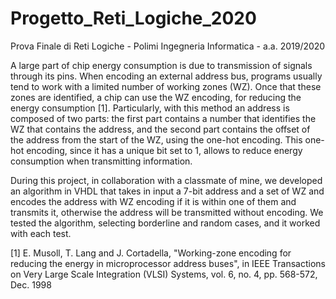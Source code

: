 # Progetto_Reti_Logiche_2020
Prova Finale di Reti Logiche - Polimi Ingegneria Informatica - a.a. 2019/2020

A large part of chip energy consumption is due to transmission of signals through its pins. When encoding an external address bus, programs usually tend to work with a limited number of working zones (WZ). Once that these zones are identified, a chip can use the WZ encoding, for reducing the energy consumption [1]. Particularly, with this method an address is composed of two parts: the first part contains a number that identifies the WZ that contains the address, and the second part contains the offset of the address from the start of the WZ, using the one-hot encoding. This one-hot encoding, since it has a unique bit set to 1, allows to reduce energy consumption when transmitting information.

During this project, in collaboration with a classmate of mine, we developed an algorithm in VHDL that takes in input a 7-bit address and a set of WZ and encodes the address with WZ encoding if it is within one of them and transmits it, otherwise the address will be transmitted without encoding.
We tested the algorithm, selecting borderline and random cases, and it worked with each test.

[1] E. Musoll, T. Lang and J. Cortadella, "Working-zone encoding for reducing the energy in microprocessor address buses", in IEEE Transactions on Very Large Scale Integration (VLSI) Systems, vol. 6, no. 4, pp. 568-572, Dec. 1998
